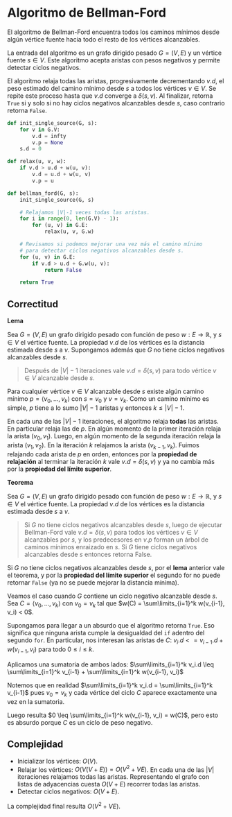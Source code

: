 # Algoritmo de Bellman-Ford

El algoritmo de Bellman-Ford encuentra todos los caminos mínimos desde algún vértice fuente hacia todo el resto de los vértices alcanzables.

La entrada del algoritmo es un grafo dirigido pesado $G=(V,E)$ y un vértice fuente $s \in V$. Este algoritmo acepta aristas con pesos negativos y permite detectar ciclos negativos.

El algoritmo relaja todas las aristas, progresivamente decrementando $v.d$, el peso estimado del camino mínimo desde $s$ a todos los vértices $v \in V$. Se repite este proceso hasta que $v.d$ converge a $\delta(s, v)$. Al finalizar, retorna `True` si y solo si no hay ciclos negativos alcanzables desde $s$, caso contrario retorna `False`.

```python
def init_single_source(G, s):
    for v in G.V:
        v.d = infty
        v.p = None
    s.d = 0

def relax(u, v, w):
    if v.d > u.d + w(u, v):
        v.d = u.d + w(u, v)
        v.p = u

def bellman_ford(G, s):
    init_single_source(G, s)

    # Relajamos |V|-1 veces todas las aristas.
    for i in range(0, len(G.V) - 1):
        for (u, v) in G.E:
            relax(u, v, G.w)

    # Revisamos si podemos mejorar una vez más el camino mínimo
    # para detectar ciclos negativos alcanzables desde s.
    for (u, v) in G.E:
        if v.d > u.d + G.w(u, v):
            return False

    return True
```

## Correctitud

**Lema**

Sea $G=(V,E)$ un grafo dirigido pesado con función de peso $w:E \rightarrow \mathbb{R}$, y $s \in V$ el vértice fuente. La propiedad $v.d$ de los vértices es la distancia estimada desde $s$ a $v$. Supongamos además que $G$ no tiene ciclos negativos alcanzables desde $s$.

> Después de $|V|-1$ iteraciones vale $v.d = \delta(s,v)$ para todo vértice $v \in V$ alcanzable desde $s$.

Para cualquier vértice $v \in V$ alcanzable desde $s$ existe algún camino mínimo $p = \langle v_0, \dots, v_k \rangle$ con $s = v_0$ y $v = v_k$. Como un camino mínimo es simple, $p$ tiene a lo sumo $|V|-1$ aristas y entonces $k \leq |V|-1$.

En cada una de las $|V|-1$ iteraciones, el algoritmo relaja **todas** las aristas. En particular relaja las de $p$. En algún momento de la primer iteración relaja la arista $(v_0, v_1)$. Luego, en algún momento de la segunda iteración relaja la arista $(v_1, v_2)$. En la iteración $k$ relajamos la arista $(v_{k-1}, v_k)$. Fuimos relajando cada arista de $p$ en orden, entonces por la **propiedad de relajación** al terminar la iteración $k$ vale $v.d = \delta(s,v)$ y ya no cambia más por la **propiedad del límite superior**.

**Teorema**

Sea $G=(V,E)$ un grafo dirigido pesado con función de peso $w:E \rightarrow \mathbb{R}$, y $s \in V$ el vértice fuente. La propiedad $v.d$ de los vértices es la distancia estimada desde $s$ a $v$.

> Si $G$ no tiene ciclos negativos alcanzables desde $s$, luego de ejecutar Bellman-Ford vale $v.d = \delta(s,v)$ para todos los vértices $v \in V$ alcanzables por $s$, y los predecesores en $v.p$ forman un árbol de caminos mínimos enraizado en $s$. Si $G$ tiene ciclos negativos alcanzables desde $s$ entonces retorna False.

Si $G$ no tiene ciclos negativos alcanzables desde $s$, por el **lema** anterior vale el teorema, y por la **propiedad del límite superior** el segundo for no puede retornar `False` (ya no se puede mejorar la distancia mínima).

Veamos el caso cuando $G$ contiene un ciclo negativo alcanzable desde $s$. Sea $C = \langle v_0, \dots, v_k \rangle$ con $v_0 = v_k$ tal que $w(C) = \sum\limits_{i=1}^k w(v_{i-1}, v_i) < 0$.

Supongamos para llegar a un absurdo que el algoritmo retorna `True`. Eso significa que ninguna arista cumple la desigualdad del `if` adentro del segundo `for`. En particular, nos interesan las aristas de $C$: $v_i.d <= v_{i-1}.d + w(v_{i-1}, v_i)$ para todo $0 \leq i \leq k$.

Aplicamos una sumatoria de ambos lados: $\sum\limits_{i=1}^k v_i.d \leq \sum\limits_{i=1}^k v_{i-1} + \sum\limits_{i=1}^k w(v_{i-1}, v_i)$

Notemos que en realidad $\sum\limits_{i=1}^k v_i.d = \sum\limits_{i=1}^k v_{i-1}$ pues $v_0 = v_k$ y cada vértice del ciclo $C$ aparece exactamente una vez en la sumatoria.

Luego resulta $0 \leq \sum\limits_{i=1}^k w(v_{i-1}, v_i) = w(C)$, pero esto es absurdo porque $C$ es un ciclo de peso negativo.

## Complejidad

- Inicializar los vértices: $O(V)$.
- Relajar los vértices: $O(V(V+E)) = O(V^2 + VE)$. En cada una de las $|V|$ iteraciones relajamos todas las aristas. Representando el grafo con listas de adyacencias cuesta $O(V+E)$ recorrer todas las aristas.
- Detectar ciclos negativos: $O(V+E)$.

La complejidad final resulta $O(V^2 + VE)$.
